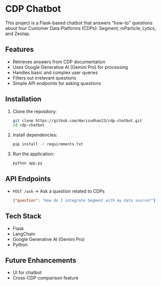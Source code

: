 # CDP Chatbot

This project is a Flask-based chatbot that answers "how-to" questions about four Customer Data Platforms (CDPs): Segment, mParticle, Lytics, and Zeotap.

## Features
- Retrieves answers from CDP documentation
- Uses Google Generative AI (Gemini Pro) for processing
- Handles basic and complex user queries
- Filters out irrelevant questions
- Simple API endpoints for asking questions

## Installation

1. Clone the repository:
   ```sh
   git clone https://github.com/Harisudhan23/cdp-chatbot.git
   cd cdp-chatbot
   ```

2. Install dependencies:
   ```sh
   pip install -r requirements.txt
   ```

3. Run the application:
   ```sh
   python app.py
   ```

## API Endpoints
- `POST /ask` → Ask a question related to CDPs
  ```json
  {"question": "How do I integrate Segment with my data source?"}
  ```

## Tech Stack
- Flask
- LangChain
- Google Generative AI (Gemini Pro)
- Python

## Future Enhancements
- UI for chatbot
- Cross-CDP comparison feature